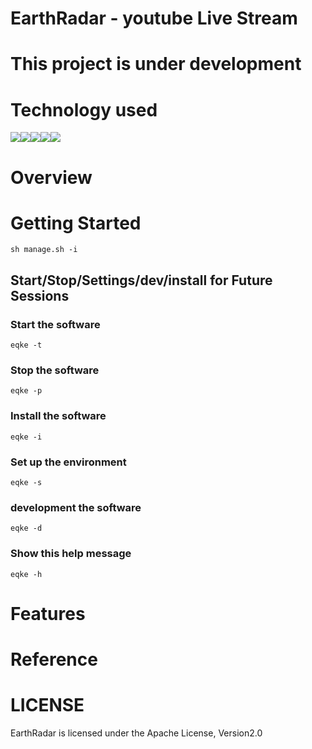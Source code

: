 # EarthRadar  -  youtube Live Stream 


# This project is under development
# Technology used

<img src="https://img.shields.io/badge/Javascript-276DC3.svg?logo=javascript&style=flat"><img src="https://img.shields.io/badge/-TypeScript-007ACC.svg?logo=typescript&style=flat"><img src="https://img.shields.io/badge/-Nginx-bfcfcf.svg?logo=nginx&style=flat"><img src="https://img.shields.io/badge/-React-555.svg?logo=react&style=flat"><img src="https://img.shields.io/badge/-Docker-EEE.svg?logo=docker&style=flat">

# Overview
# Getting Started
```sh manage.sh -i```
## Start/Stop/Settings/dev/install for Future Sessions
### Start the software
```eqke -t```
### Stop the software
```eqke -p```
### Install the software
```eqke -i```
### Set up the environment
```eqke -s```
### development the software
```eqke -d```
### Show this help message
```eqke -h```
# Features

# Reference

# LICENSE
EarthRadar is licensed under the Apache License, Version2.0